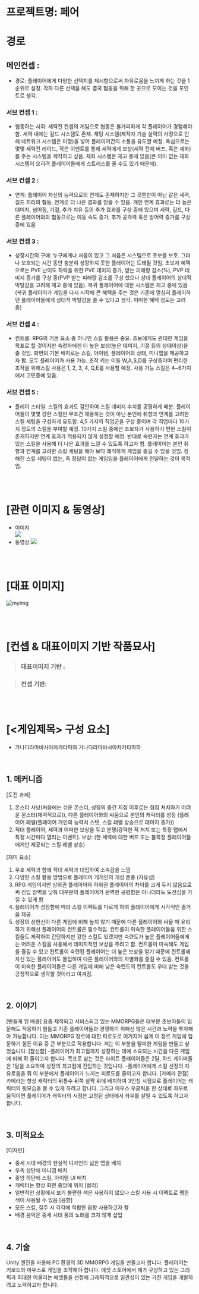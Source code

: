 # 프로젝트명: 페어

# 경로

## 메인컨셉 :

- 경로: 플레이어에게 다양한 선택지를 제시함으로써 자유로움을 느끼게 하는 것을 1순위로 설정. 각자 다른 선택을 해도 결국 협동을 위해 한 곳으로 모이는 것을 포인트로 생각.

### 서브 컨셉 1 :

- 협동하는 사회: 세력전 컨셉의 게임으로 협동은 불가피하게 각 플레이어가 경험해야함. 세력 내에는 길드 시스템도 존재. 채팅 시스템(제작자 기술 실력의 사정으로 인해 네트워크 시스템은 미정)을 넣어 플레이어간의 소통을 유도할 예정. 욕심으로는 몇몇 세력전 레이드, 작은 이벤트를 통해 세력에게 보상(세력 전체 버프, 혹은 재화)를 주는 시스템을 제작하고 싶음. 재화 시스템은 재고 중에 있음(큰 의미 없는 재화 시스템이 오히려 플레이어들에게 스트레스를 줄 수도 있기 때문에).

### 서브 컨셉 2 :

- 연계: 플레이어 자신의 능력으로의 연계도 존재하지만 그 것뿐만이 아닌 같은 세력, 길드 끼리의 협동, 연계로 더 나은 결과를 얻을 수 있음. 개인 연계 효과로는 더 높은 데미지, 넘어짐, 기절, 추가 치유 등의 추가 효과를 구상 중에 있으며 세력, 길드, 다른 플레이어와의 협동으로는 이동 속도 증가, 추가 공격력 혹은 방어력 증가를 구상 중에 있음

### 서브 컨셉 3 :

- 성장시간의 구애: 누구에게나 처음이 있고 그 처음은 시스템으로 초보를 보호. 그러나 보호되는 시간 동안 충분히 성장하지 못한 플레이어는 도태될 것임. 초보자 혜택으로는 PVE 난이도 하락을 위한 PVE 데미지 증가, 받는 피해량 감소(%), PVP 데미지 증가를 구상 중(PVP 받는 피해량 감소를 구상 했으나 상대 플레이어의 상대적 박탈감을 고려해 재고 중에 있음). 복귀 플레이어에 대한 시스템은 재고 중에 있음(복귀 플레이어가 게임을 다시 시작해 큰 혜택을 주는 것은 기존에 열심히 플레이하던 플레이어들에게 상대적 박탈감을 줄 수 있다고 생각. 미미한 혜택 정도는 고려 중)

### 서브 컨셉 4 :

- 컨트롤: RPG의 기본 요소 중 하나인 스킬 활용은 중요. 초보에게도 관대한 게임을 목표로 할 것이지만 숙련자에겐 더 높은 보상(높은 데미지, 기절 등의 상태이상)을 줄 것임. 화면의 기본 배치로는 스킬, 아이템, 플레이어의 상태, 미니맵을 제공하고자 함. 모두 플레이어가 사용 가능. 조작 키는 이동 W,A,S,D를 구상중이며 편리한 조작을 위해스킬 사용은 1, 2, 3, 4, Q,E를 사용할 예정. 사용 가능 스킬은 4~6가지에서 고민중에 있음.

### 서브 컨셉 5 :

- 플레이 스타일: 스킬의 효과도 감안하여 스킬 데미지 수치를 공평하게 배분. 플레이어들이 몇몇 강한 스킬만 무조건 채용하는 것이 아닌 본인에 취향과 연계를 고려한 스킬 세팅을 구성하게 유도함. 4,5 가지의 직업군을 구상 중이며 각 직업마다 10가지 정도의 스킬을 부여할 예정. 10가지 스킬 중에선 초보자가 사용하기 편한 스킬이 존재하지만 연계 효과가 적용되지 않게 설정할 예정. 반대로 숙련자는 연계 효과가 있는 스킬을 사용해 더 나은 효과를 느낄 수 있도록 하고자 함. 플레이어는 본인 취향과 연계를 고려한 스킬 세팅을 해야 보다 쾌적하게 게임을 즐길 수 있을 것임. 정해진 스킬 세팅이 없는, 즉 정답이 없는 게임임을 플레이어에게 전달하는 것이 목적임.

<br><br>

# [관련 이미지 & 동영상]

- 이미지  
  <img src="./img/관련이미지.jpg">
- 동영상
  [![](./img/그림.png)](https://www.youtube.com/watch?v=5xy4n73WOMM)

<br><br>

# [대표 이미지]

![myimg](https://github.com/Hixdxd/fair/assets/127164236/e71b96ad-c0cc-42b1-a6f7-73e9293624b5)


<br><br>

# [컨셉 & 대표이미지 기반 작품묘사]

> ### 대표이미지 기반 :

> ### 컨셉 기반:

<br><br>

# [<게임제목> 구성 요소]

- 가나다라마바사아차카타파하 가나다라마바사아차카타파하

<br>

## 1. 메커니즘

[도전 과제]

1) 몬스터 사냥(처음에는 쉬운 몬스터, 성장의 중간 지점 이후로는 점점 처치하기 어려운 몬스터(체력적으로)), 다른 플레이어와의 싸움으로 본인의 캐릭터를 성장 (플레이어 레벨(플레이어 개인의 능력치 스탯, 스킬 레벨 상승으로 데미지 증가))
2) 적대 플레이어, 세력과 어떠한 보상을 두고 분쟁(강력한 적 처치 또는 특정 맵에서 특정 시간마다 열리는 이벤트). 보상: (한 세력에 대한 버프 또는 불특정 플레이어들에게만 제공되는 스킬 레벨 상승)

[재미 요소]

1) 우호 세력과 함께 적대 세력과 대립하여 소속감을 느낌
2) 다양한 스킬 활용 방법으로 플레이어 개개인의 개성 존중 (자유성)
3) RPG 게임이지만 상위권 플레이어와 하위권 플레이어의 차이를 크게 두지 않음으로써 진입 장벽을 낮춰 대부분의 플레이어가 완벽한 공평함은 아니더라도 도전심을 가질 수 있게 함
4) 플레이어가 성장함에 따라 스킬 이펙트를 다르게 하여 플레이어에게 시각적인 즐거움 제공
5) 성장의 상한선이 다른 게임에 비해 높지 않기 때문에 다른 플레이어와 싸울 때 유리하기 위해선 플레이어의 컨트롤은 필수적임. 컨트롤이 미숙한 플레이어들을 위한 스킬들도 제작하여 간단하지만 강한 스킬도 있겠지만 숙련도가 높은 플레이어들에게는 어려운 스킬을 사용해서 데미지적인 보상을 주려고 함. 컨트롤이 미숙해도 게임을 즐길 수 있고 컨트롤이 숙련된 플레이어는 더 높은 보상을 얻기 때문에 컨트롤에 자신 있는 플레이어도 몰입하여 다른 플레이어와의 차별화를 즐길 수 있음. 컨트롤이 미숙한 플레이어들은 다른 게임에 비해 낮은 숙련도의 컨트롤도 우대 받는 것을 긍정적으로 생각할 것이라고 여겨짐. 

<br>

## 2. 이야기

[만들게 된 배경]
요즘 제작되고 서비스되고 있는 MMORPG들은 대부분 초보자들이 입문해도 적응하기 힘들고 기존 플레이어들과 경쟁하기 위해선 많은 시간과 노력을 투자해야 가능합니다. 이는 MMORPG 장르에 대한 피로도로 여겨지며 쉽게 이 장르 게임에 입문하기 힘든 이유 중 큰 부분으로 작용합니다. 저는 이 부분을 탈피한 게임을 만들고 싶었습니다.
[참신함]
-플레이어가 최고점까지 성장하는 데에 소요되는 시간을 다른 게임에 비해 확 줄이고자 합니다. 목표로 삼는 것은 라이트 플레이어들은 2달, 하드 게이머들은 1달을 소요하여 성장의 최고점에 진입하는 것입니다.
-플레이어에게 스킬 선정의 자유로움을 줘 이 부분에서 플레이어가 느끼는 피로도를 줄이고자 합니다.
[카메라 관점] 
카메라는 항상 캐릭터의 뒤통수 뒤쪽 살짝 위에 배치하여 3인칭 시점으로 플레이어는 캐릭터의 뒷모습을 볼 수 있게 하려고 합니다. 그리고 마우스 우클릭을 한 상태로 좌우로 움직이면 플레이어가 캐릭터의 시점은 고정된 상태에서 좌우를 살필 수 있도록 하고자 합니다.

<br>

## 3. 미적요소

[디자인]
- 중세 시대 배경의 현실적 디자인의 넓은 맵을 배치
- 우측 상단에 미니맵 배치
- 중앙 하단에 스킬, 아이템 UI 배치
- 캐릭터는 항상 화면 중앙에 위치
[컬러]
- 일반적인 상황에서 보기 불편한 색은 사용하지 않으나 스킬 사용 시 이펙트로 쨍한 색이 사용될 수 있음
[음향]
- 모든 스킬, 질주 시 각각에 적합한 음향 사용하고자 함
- 배경 음악은 중세 시대 풍의 노래를 크지 않게 삽입
<br>

## 4. 기술

Unity 엔진을 사용해 PC 환경의 3D MMORPG 게임을 만들고자 합니다. 플레이어는 키보드와 마우스로 게임을 조작해야 합니다. 에셋 스토어에서 제가 구상하고 있는 그래픽과 최대한 어울리는 에셋들을 선정해 그래픽적으로 일관성이 있는 가진 게임을 개발하려고 노력하고자 합니다.
